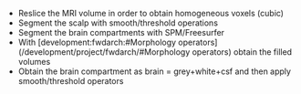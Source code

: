 - Reslice the MRI volume in order to obtain homogeneous voxels (cubic)
- Segment the scalp with smooth/threshold operations
- Segment the brain compartments with SPM/Freesurfer
- With [development:fwdarch:#Morphology operators](/development/project/fwdarch/#Morphology operators) obtain the filled volumes
- Obtain the brain compartment as brain = grey+white+csf and then apply smooth/threshold operators
